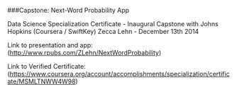 
###Capstone: Next-Word Probability App

Data Science Specialization Certificate - Inaugural Capstone with Johns Hopkins (Coursera / SwiftKey)
Zecca Lehn - December 13th 2014

Link to presentation and app: (http://www.rpubs.com/ZLehn/NextWordProbability)

Link to Verified Certificate: (https://www.coursera.org/account/accomplishments/specialization/certificate/MSMLTNWW4W98)

